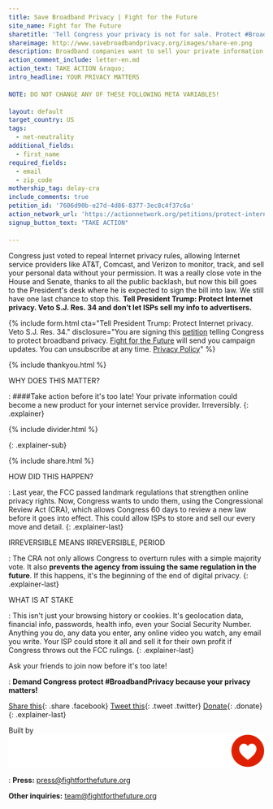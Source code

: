 ```yaml
---
title: Save Broadband Privacy | Fight for the Future
site_name: Fight for The Future
sharetitle: 'Tell Congress your privacy is not for sale. Protect #BroadbandPrivacy'
shareimage: http://www.savebroadbandprivacy.org/images/share-en.png
description: Broadband companies want to sell your private information without your permission. Call Congress now to stop them! 
action_comment_include: letter-en.md
action_text: TAKE ACTION &raquo;
intro_headline: YOUR PRIVACY MATTERS

NOTE: DO NOT CHANGE ANY OF THESE FOLLOWING META VARIABLES!

layout: default
target_country: US
tags:
  - net-neutrality
additional_fields:
  - first_name
required_fields:
  - email
  - zip_code
mothership_tag: delay-cra
include_comments: true
petition_id: '7606d90b-e27d-4d86-8377-3ec8c4f37c6a'
action_network_url: 'https://actionnetwork.org/petitions/protect-internet-privacy'
signup_button_text: "TAKE ACTION"

---
```

Congress just voted to repeal Internet privacy rules, allowing Internet service providers like AT&T, Comcast, and Verizon to monitor, track, and sell your personal data without your permission. It was a really close vote in the House and Senate, thanks to all the public backlash, but now this bill goes to the President's desk where he is expected to sign the bill into law. We still have one last chance to stop this. **Tell President Trump: Protect Internet privacy. Veto S.J. Res. 34 and don’t let ISPs sell my info to advertisers.**



{% include form.html
  cta="Tell President Trump: Protect Internet privacy. Veto S.J. Res. 34."
  disclosure="You are signing this [petition](https://actionnetwork.org/petitions/protect-internet-privacy) telling Congress to protect broadband privacy. [Fight for the Future](https://www.fightforthefuture.org) will send you campaign updates. You can unsubscribe at any time. [Privacy Policy](https://www.fightforthefuture.org/privacy)"
%}

{% include thankyou.html %}

WHY DOES THIS MATTER?

: ####Take action before it's too late! Your private information could become a new product for your internet service provider. Irreversibly.
{: .explainer}

{% include divider.html %}


{: .explainer-sub}

{% include share.html %}

HOW DID THIS HAPPEN?

: Last year, the FCC passed landmark regulations that strengthen online privacy rights. Now, Congress wants to undo them, using the Congressional Review Act (CRA), which allows Congress 60 days to review a new law before it goes into effect. This could allow ISPs to store and sell our every move and detail.
{: .explainer-last}


IRREVERSIBLE MEANS IRREVERSIBLE, PERIOD

:	The CRA not only allows Congress to overturn rules with a simple majority vote. It also **prevents the agency from issuing the same regulation in the future**. If this happens, it's the beginning of the end of digital privacy.
{: .explainer-last}


WHAT IS AT STAKE

:	This isn't just your browsing history or cookies. It's geolocation data, financial info, passwords, health info, even your Social Security Number. Anything you do, any data you enter, any online video you watch, any email you write. Your ISP could store it all and sell it for their own profit if Congress throws out the FCC rulings.
{: .explainer-last}



Ask your friends to join now before it's too late!

: **Demand Congress protect #BroadbandPrivacy because your privacy matters!**


  [Share this](https://www.facebook.com/sharer/sharer.php?u=http://www.savebroadbandprivacy.org){: .share .facebook}
  [Tweet this](https://twitter.com/intent/tweet?text=http%3A%2F%2Fwww.savebroadbandprivacy.org){: .tweet .twitter}
  [Donate](https://donate.fightforthefuture.org/?tag=bp_priv){: .donate}
{: .explainer-last}

Built by ![](images/fftf-footer-logo.png)

: **Press:** [press@fightforthefuture.org](mailto:press@fightforthefuture.org)

  **Other inquiries:** [team@fightforthefuture.org](mailto:team@fightforthefuture.org)
